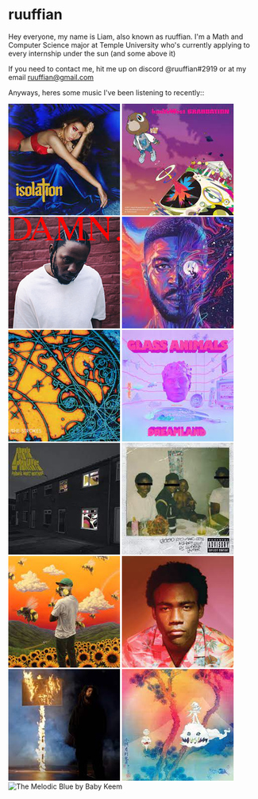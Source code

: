 # ruuffian
Hey everyone, my name is Liam, also known as ruuffian. I'm a Math and Computer Science major at Temple University who's currently applying to every internship under the sun (and some above it)

If you need to contact me, hit me up on discord @ruuffian#2919 or at my email ruuffian@gmail.com

Anyways, heres some music I've been listening to recently::


![Isolation by Kali Uchis](resources/isolation.png)
![Graduation by Kanye](resources/graduation.png)
![DAMN by Kendrick Lamar](resources/damn.png)
![Man on the Moon 3 by Kid Cudi](resources/man-on-the-moon-3.png)
![Is This It by The Strokes](resources/is-this-it.png)
![Dreamland by Glass Animals](resources/dreamland.png)
![Favourite Worst Nightmare by Arctic Monkeys](resources/favourite-worst-nightmare.png)
![good kid, m.A.A.d city by Kendrick Lamar](resources/good-kid.png)
![Flower Boy by Tyler the Creator](resources/flower-boy.png)
![Because the Internet by Childish Gambino](resources/because-the-internet.png)
![The Off-Season by J.Cole](resources/off-season.png)
![Kids See Ghosts by Various Artists](resources/kids-see-ghosts.png)
![The Melodic Blue by Baby Keem]()
